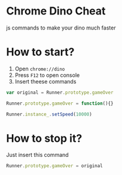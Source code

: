 # Chrome Dino Cheat
js commands to make your dino much faster

# How to start?
1. Open `chrome://dino`
2. Press `F12` to open console
3. Insert theese commands

```javascript
var original = Runner.prototype.gameOver
```
```javascript
Runner.prototype.gameOver = function(){}
```
```javascript
Runner.instance_.setSpeed(10000)
```
# How to stop it?
Just insert this command

```javascript
Runner.prototype.gameOver = original
```
